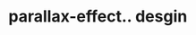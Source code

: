 # parallax-effect.. desgin                                                                                                                                                                                             
